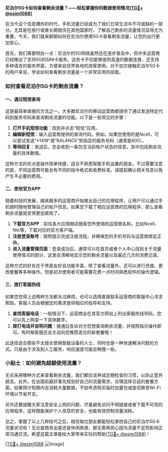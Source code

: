 **尼泊尔5G卡如何查看剩余流量？——轻松掌握你的数据使用情况[[TG💪+ @esim1088](https://t.me/s/esim1088)]**

在当今这个信息爆炸的时代，手机流量已经成为了我们日常生活中不可或缺的一部分。尤其是在旅行或者长期居住在其他国家时，了解自己剩余的流量情况显得尤为重要。今天，我们就来聊聊如何在尼泊尔使用5G卡查看剩余流量，让您的出行更加安心。

首先，我们需要明白一点：尼泊尔的5G网络虽然还在逐步普及中，但许多运营商已经推出了支持5G的SIM卡服务。这些卡不仅能够提供高速的数据连接，还支持多种语言的服务界面，方便来自世界各地的游客使用。对于初次接触尼泊尔5G卡的用户来说，学会如何查看剩余流量是一个非常实用的技能。

### 如何查看尼泊尔5G卡的剩余流量？

#### 一、通过短信查询

这是最简单直接的方法之一。大多数尼泊尔的移动运营商都提供了通过发送特定代码到服务号码来查询剩余流量的功能。以下是一些常见的步骤：

1. **打开手机短信功能**：找到并点击“短信”应用。
2. **编辑新短信**：输入运营商提供的查询代码。例如，如果您使用的是Ncell，可以尝试发送“*141#”或“BALANCE”到指定的服务号码（通常是800）。
3. **等待回复**：发送后，您会收到一条包含当前账户状态的信息，其中包括剩余流量的具体数值。

这种方法的优点是操作简单快捷，适合不熟悉智能手机设置的朋友。不过需要注意的是，不同运营商可能会有不同的指令格式和收费标准，请提前确认相关信息以免产生不必要的费用。

#### 二、使用官方APP

随着科技的发展，越来越多的运营商开始推出自己的应用程序，让用户可以通过手机随时随地管理自己的账户信息。如果您下载了相应运营商的应用程序，那么查看剩余流量就变得更加直观了。

1. **下载官方APP**：前往各大应用商店搜索您所使用的运营商名称，比如Ncell、Ntc等，下载对应的官方客户端。
2. **注册登录账号**：按照提示完成注册流程，并确保您的手机号码与运营商绑定正确。
3. **进入流量管理页面**：登录成功后，通常可以在首页或者个人中心找到关于流量使用情况的部分，这里会清晰地显示您的剩余流量以及最近几次的消费记录。

这种方式的好处在于界面友好且功能丰富，除了查看流量外，还可以进行充值、更改套餐等多种操作。但是初次使用者可能需要花费一点时间熟悉软件的操作逻辑。

#### 三、拨打客服热线

如果您觉得上述两种方法都太过麻烦，也可以选择直接联系运营商的客服中心寻求帮助。客服人员会根据您的需求提供相应的指导和支持。

1. **查找客服电话**：一般情况下，运营商会在其官方网站上列出客服热线号码。您可以先上网查一下具体数字。
2. **拨打电话并说明问题**：接通后告诉对方您想查询剩余流量，并按照指示操作即可。有时候客服还会主动向您推荐适合的新套餐哦！

此途径适合那些不太擅长使用智能设备的人士，同时也是一种快速解决问题的方式。只是由于涉及到人工服务，响应速度可能会稍慢一些。

### 小贴士：如何避免超额使用流量？

无论采用哪种方式来查看剩余流量，我们都应该养成定期检查的习惯，以防止意外超支。此外，在出国前最好事先规划好自己的流量需求，合理选择合适的套餐方案。如果预计短期内会消耗大量数据，不妨考虑购买临时加量包或是切换至Wi-Fi环境以节省开支。

另外还要提醒大家注意安全上网的问题，尽量避免访问不明链接或者下载不可信的应用程序，这样既能保护个人信息的安全，也能有效控制流量消耗。

总之，掌握了以上几种技巧之后，相信每位朋友都能轻松掌控自己的尼泊尔5G卡流量状况啦！无论是商务出差还是休闲旅游，都无需再担心因为流量不足而影响正常沟通交流。希望这篇文章能给大家带来实际的帮助[[TG💪+ @esim1088](https://t.me/s/esim1088)]！

[[TG💪+ @esim1088](https://t.me/s/esim1088) ![Image](https://i.postimg.cc/4NQfJmqS/Snipaste-2025-05-13-00-14-12.png)]